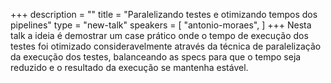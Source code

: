 +++
description = ""
title = "Paralelizando testes e otimizando tempos dos pipelines"
type = "new-talk"
speakers = [
        "antonio-moraes",
]
+++
Nesta talk a ideia é demostrar um case prático onde o tempo de execução dos testes foi otimizado consideravelmente através da técnica de paralelização da execução dos testes, balanceando as specs para que o tempo seja reduzido e o resultado da execução se mantenha estável.